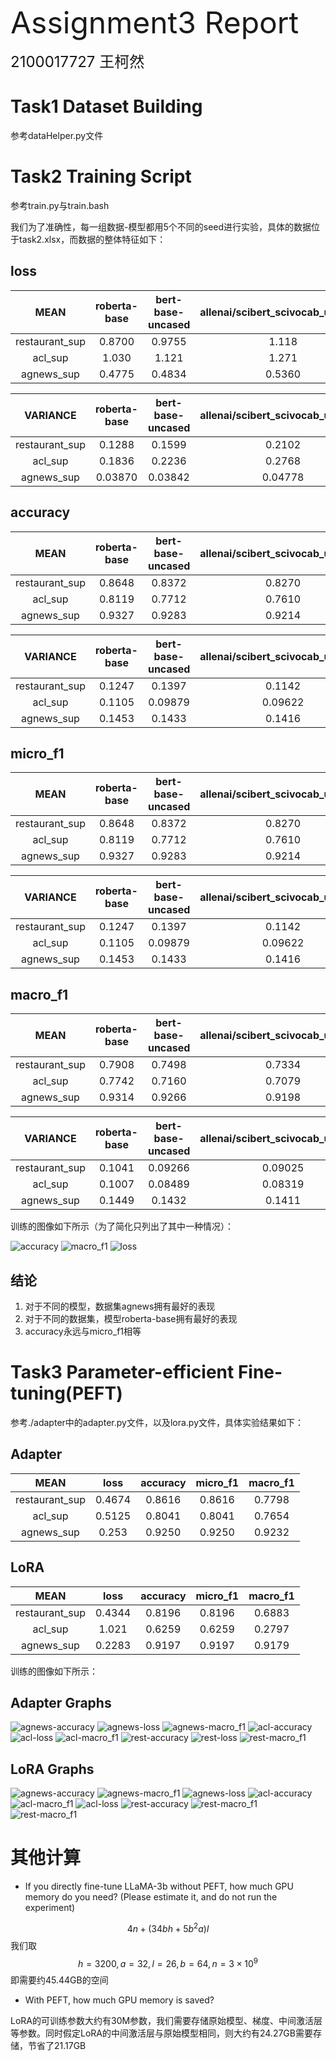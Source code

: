 <font size=10>Assignment3 Report</font>

<font size=5>2100017727 王柯然</font>

# Task1 Dataset Building
参考dataHelper.py文件

# Task2 Training Script
参考train.py与train.bash

我们为了准确性，每一组数据-模型都用5个不同的seed进行实验，具体的数据位于task2.xlsx，而数据的整体特征如下：

## loss

| MEAN | roberta-base | bert-base-uncased | allenai/scibert_scivocab_uncased |
|:-:|:-:|:-:|:-:|
| restaurant_sup | 0.8700 | 0.9755 | 1.118 |
| acl_sup | 1.030 | 1.121 | 1.271 |
| agnews_sup | 0.4775 | 0.4834 | 0.5360 |

| VARIANCE | roberta-base | bert-base-uncased | allenai/scibert_scivocab_uncased |
|:-:|:-:|:-:|:-:|
| restaurant_sup | 0.1288 | 0.1599 | 0.2102 |
| acl_sup | 0.1836 | 0.2236 | 0.2768 |
| agnews_sup | 0.03870 | 0.03842 | 0.04778 |

## accuracy

| MEAN | roberta-base | bert-base-uncased | allenai/scibert_scivocab_uncased |
|:-:|:-:|:-:|:-:|
| restaurant_sup | 0.8648 | 0.8372 | 0.8270 |
| acl_sup | 0.8119 | 0.7712 | 0.7610 |
| agnews_sup | 0.9327 | 0.9283 | 0.9214 |

| VARIANCE | roberta-base | bert-base-uncased | allenai/scibert_scivocab_uncased |
|:-:|:-:|:-:|:-:|
| restaurant_sup | 0.1247 | 0.1397 | 0.1142 |
| acl_sup | 0.1105 | 0.09879 | 0.09622 |
| agnews_sup | 0.1453 | 0.1433 | 0.1416 |

## micro_f1

| MEAN | roberta-base | bert-base-uncased | allenai/scibert_scivocab_uncased |
|:-:|:-:|:-:|:-:|
| restaurant_sup | 0.8648 | 0.8372 | 0.8270 |
| acl_sup | 0.8119 | 0.7712 | 0.7610 |
| agnews_sup | 0.9327 | 0.9283 | 0.9214 |

| VARIANCE | roberta-base | bert-base-uncased | allenai/scibert_scivocab_uncased |
|:-:|:-:|:-:|:-:|
| restaurant_sup | 0.1247 | 0.1397 | 0.1142 |
| acl_sup | 0.1105 | 0.09879 | 0.09622 |
| agnews_sup | 0.1453 | 0.1433 | 0.1416 |

## macro_f1

| MEAN | roberta-base | bert-base-uncased | allenai/scibert_scivocab_uncased |
|:-:|:-:|:-:|:-:|
| restaurant_sup | 0.7908 | 0.7498 | 0.7334 |
| acl_sup | 0.7742 | 0.7160 | 0.7079 |
| agnews_sup | 0.9314 | 0.9266 | 0.9198 |

| VARIANCE | roberta-base | bert-base-uncased | allenai/scibert_scivocab_uncased |
|:-:|:-:|:-:|:-:|
| restaurant_sup | 0.1041 | 0.09266 | 0.09025 |
| acl_sup | 0.1007 | 0.08489 | 0.08319 |
| agnews_sup | 0.1449 | 0.1432 | 0.1411 |

训练的图像如下所示（为了简化只列出了其中一种情况）：

![accuracy](graph/model/accuracy.png)
![macro_f1](graph/model/macro_f1.png)
![loss](graph/model/loss.png)

## 结论
1. 对于不同的模型，数据集agnews拥有最好的表现
2. 对于不同的数据集，模型roberta-base拥有最好的表现
3. accuracy永远与micro_f1相等

# Task3 Parameter-efficient Fine-tuning(PEFT)

参考./adapter中的adapter.py文件，以及lora.py文件，具体实验结果如下：

## Adapter

| MEAN | loss | accuracy | micro_f1 | macro_f1 |
|:-:|:-:|:-:|:-:|:-:|
| restaurant_sup | 0.4674 | 0.8616 | 0.8616 | 0.7798 |
| acl_sup | 0.5125 | 0.8041 | 0.8041 | 0.7654 |
| agnews_sup | 0.253 | 0.9250 | 0.9250 | 0.9232 |

## LoRA

| MEAN | loss | accuracy | micro_f1 | macro_f1 |
|:-:|:-:|:-:|:-:|:-:|
| restaurant_sup | 0.4344 | 0.8196 | 0.8196 | 0.6883 |
| acl_sup | 1.021 | 0.6259 | 0.6259 | 0.2797 |
| agnews_sup | 0.2283 | 0.9197 | 0.9197 | 0.9179 |

训练的图像如下所示：

## Adapter Graphs

![agnews-accuracy](graph/adapter/acl-accuracy.png)
![agnews-loss](graph/adapter/acl-loss.png)
![agnews-macro_f1](graph/adapter/acl-macro_f1.png)
![acl-accuracy](graph/adapter/acl-accuracy.png)
![acl-loss](graph/adapter/acl-loss.png)
![acl-macro_f1](graph/adapter/acl-macro_f1.png)
![rest-accuracy](graph/adapter/rest-accuracy.png)
![rest-loss](graph/adapter/rest-loss.png)
![rest-macro_f1](graph/adapter/rest-macro_f1.png)

## LoRA Graphs

![agnews-accuracy](graph/lora/agnews-accuracy.png)
![agnews-macro_f1](graph/lora/agnews-macro_f1.png)
![agnews-loss](graph/lora/agnews-loss.png)
![acl-accuracy](graph/lora/acl-accuracy.png)
![acl-macro_f1](graph/lora/acl-macro_f1.png)
![acl-loss](graph/lora/acl-loss.png)
![rest-accuracy](graph/lora/rest-accuracy.png)
![rest-macro_f1](graph/lora/rest-macro_f1.png)
![rest-macro_f1](graph/lora/rest-loss.png)

# 其他计算

+ If you directly fine-tune LLaMA-3b without PEFT, how much GPU memory do you need? (Please estimate it, and do not run the experiment)

$$
4n+(34bh+5b^2a)l
$$
我们取
$$
h=3200, a=32, l=26, b=64, n=3\times 10^9
$$
即需要约45.44GB的空间

+ With PEFT, how much GPU memory is saved?

LoRA的可训练参数大约有30M参数，我们需要存储原始模型、梯度、中间激活层等参数。同时假定LoRA的中间激活层与原始模型相同，则大约有24.27GB需要存储，节省了21.17GB